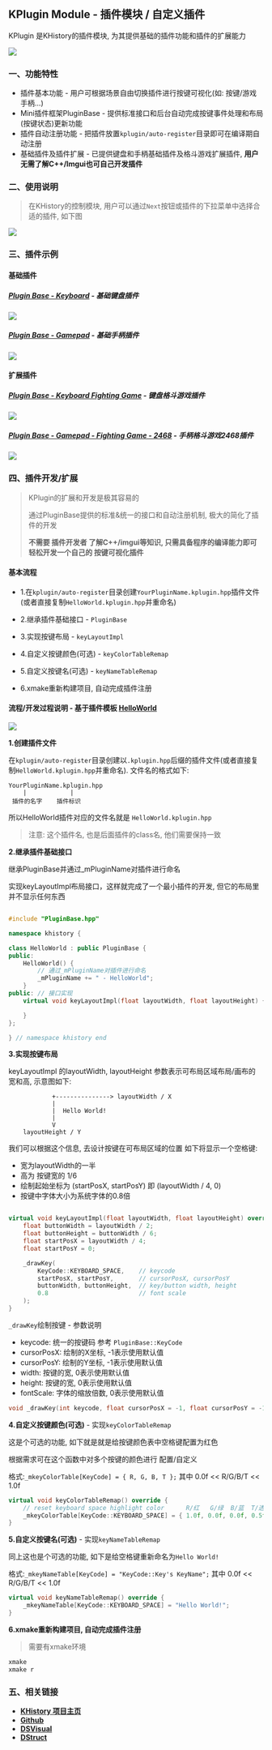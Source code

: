 ## KPlugin Module - 插件模块 / 自定义插件

KPlugin 是KHistory的插件模块, 为其提供基础的插件功能和插件的扩展能力

![](../docs/imgs/khistory.demo.png)

### 一、功能特性
- 插件基本功能 - 用户可根据场景自由切换插件进行按键可视化(如: 按键/游戏手柄...)
- Mini插件框架PluginBase -  提供标准接口和后台自动完成按键事件处理和布局(按键状态)更新功能
- 插件自动注册功能 - 把插件放置`kplugin/auto-register`目录即可在编译期自动注册
- 基础插件及插件扩展 - 已提供键盘和手柄基础插件及格斗游戏扩展插件, **用户无需了解C++/Imgui也可自己开发插件**


### 二、使用说明

> 在KHistory的控制模块, 用户可以通过`Next`按钮或插件的下拉菜单中选择合适的插件, 如下图

![](../docs/imgs/plugin-control.png)

### 三、插件示例

#### 基础插件

##### [Plugin Base - Keyboard](Keyboard.kplugin.hpp) - 基础键盘插件
![](../docs/imgs/Keyboard.kplugin.png)

##### [Plugin Base - Gamepad](Gamepad.kplugin.hpp) - 基础手柄插件
![](../docs/imgs/Gamepad.kplugin.png)

#### 扩展插件

##### [Plugin Base - Keyboard Fighting Game](auto-register/KeyboardFightingGame.kplugin.hpp) - 键盘格斗游戏插件
![](../docs/imgs/KeyboardFightingGame.kplugin.png)

##### [Plugin Base - Gamepad - Fighting Game - 2468](auto-register/GamepadFightingGame2468.kplugin.hpp) - 手柄格斗游戏2468插件
![](../docs/imgs/GamepadFightingGame2468.kplugin.png)


### 四、插件开发/扩展

> KPlugin的扩展和开发是极其容易的
>
> 通过PluginBase提供的标准&统一的接口和自动注册机制, 极大的简化了插件的开发
>
> **不需要 插件开发者 了解C++/imgui等知识, 只需具备程序的编译能力即可轻松开发一个自己的 按键可视化插件**


#### 基本流程
- 1.在`kplugin/auto-register`目录创建`YourPluginName.kplugin.hpp`插件文件(或者直接复制`HelloWorld.kplugin.hpp`并重命名)

- 2.继承插件基础接口 - `PluginBase`

- 3.实现按键布局 - `keyLayoutImpl`

- 4.自定义按键颜色(可选) - `keyColorTableRemap`

- 5.自定义按键名(可选) - `keyNameTableRemap`

- 6.xmake重新构建项目, 自动完成插件注册

#### 流程/开发过程说明 - 基于插件模板 [HelloWorld](auto-register/HelloWorld.kplugin.hpp)

![](../docs/imgs/HelloWorld.kplugin.png)

**1.创建插件文件**

在`kplugin/auto-register`目录创建以`.kplugin.hpp`后缀的插件文件(或者直接复制`HelloWorld.kplugin.hpp`并重命名). 文件名的格式如下:

```
YourPluginName.kplugin.hpp
    |            |
 插件的名字    插件标识
```
所以HelloWorld插件对应的文件名就是 `HelloWorld.kplugin.hpp`

> 注意: 这个插件名, 也是后面插件的class名, 他们需要保持一致

**2.继承插件基础接口**

继承PluginBase并通过_mPluginName对插件进行命名

实现keyLayoutImpl布局接口，这样就完成了一个最小插件的开发, 但它的布局里并不显示任何东西

```cpp

#include "PluginBase.hpp"

namespace khistory {

class HelloWorld : public PluginBase {
public:
    HelloWorld() {
        // 通过_mPluginName对插件进行命名
        _mPluginName += " - HelloWorld";
    }
public: // 接口实现
    virtual void keyLayoutImpl(float layoutWidth, float layoutHeight) {

    }
};

} // namespace khistory end

```

**3.实现按键布局**

keyLayoutImpl 的layoutWidth, layoutHeight 参数表示可布局区域布局/画布的 宽和高, 示意图如下:

```
            +---------------> layoutWidth / X
            |
            |  Hello World!
            |
            V
    layoutHeight / Y

```

我们可以根据这个信息, 去设计按键在可布局区域的位置
如下将显示一个空格键:
- 宽为layoutWidth的一半
- 高为 按键宽的 1/6
- 绘制起始坐标为 (startPosX, startPosY) 即 (layoutWidth / 4, 0)
- 按键中字体大小为系统字体的0.8倍

```cpp

virtual void keyLayoutImpl(float layoutWidth, float layoutHeight) override {
    float buttonWidth = layoutWidth / 2;
    float buttonHeight = buttonWidth / 6;
    float startPosX = layoutWidth / 4;
    float startPosY = 0;

    _drawKey(
        KeyCode::KEYBOARD_SPACE,    // keycode
        startPosX, startPosY,       // cursorPosX, cursorPosY
        buttonWidth, buttonHeight,  // key/button width, height
        0.8                         // font scale
    );
}

```

`_drawKey`绘制按键 - 参数说明

- keycode: 统一的按键码 参考 `PluginBase::KeyCode`
- cursorPosX: 绘制的X坐标, -1表示使用默认值
- cursorPosY: 绘制的Y坐标, -1表示使用默认值
- width: 按键的宽, 0表示使用默认值
- height: 按键的宽, 0表示使用默认值
- fontScale: 字体的缩放倍数, 0表示使用默认值

```cpp
void _drawKey(int keycode, float cursorPosX = -1, float cursorPosY = -1, float width = 0, float height = 0, float fontScale = 0)
```

**4.自定义按键颜色(可选)** - 实现`keyColorTableRemap`

这是个可选的功能, 如下就是就是给按键颜色表中空格键配置为红色

根据需求可在这个函数中对多个按键的颜色进行 配置/自定义

格式:`_mkeyColorTable[KeyCode] = { R, G, B, T };` 其中 0.0f << R/G/B/T << 1.0f

```cpp
virtual void keyColorTableRemap() override {
    // reset keyboard space highlight color      R/红   G/绿  B/蓝  T/透明度
    _mkeyColorTable[KeyCode::KEYBOARD_SPACE] = { 1.0f, 0.0f, 0.0f, 0.5f };
}
```

**5.自定义按键名(可选)** - 实现`keyNameTableRemap`

同上这也是个可选的功能, 如下是给空格键重新命名为`Hello World!`

格式:`_mkeyNameTable[KeyCode] = "KeyCode::Key's KeyName";` 其中 0.0f << R/G/B/T << 1.0f

```cpp
virtual void keyNameTableRemap() override {
    _mkeyNameTable[KeyCode::KEYBOARD_SPACE] = "Hello World!";
}
```

**6.xmake重新构建项目, 自动完成插件注册**
> 需要有xmake环境

```bash
xmake
xmake r
```

### 五、相关链接

- [**KHistory 项目主页**](https://github.com/Sunrisepeak/KHistory)
- [**Github**](https://github.com/Sunrisepeak)
- [**DSVisual**](https://github.com/Sunrisepeak/DSVisual)
- [**DStruct**](https://github.com/Sunrisepeak/DStruct)